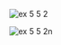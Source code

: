 ![ex 5 5 2](https://github.com/65030034/03376836-OOP-2566-Lab-05/assets/144875017/507dbd16-c7ee-4058-a4c1-ef4beb3f438a)

![ex 5 5 2n](https://github.com/65030034/03376836-OOP-2566-Lab-05/assets/144875017/e470af53-346e-4e8e-bdac-2471f0ce27a5)
